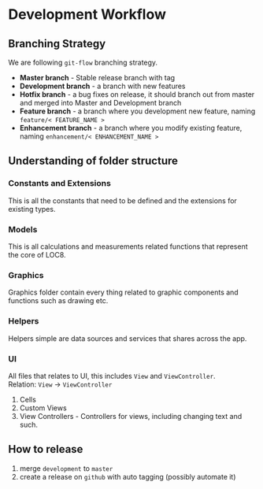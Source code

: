 # Development Workflow

## Branching Strategy
We are following `git-flow` branching strategy.
- **Master branch** - Stable release branch with tag
- **Development branch** - a branch with new features
- **Hotfix branch** - a bug fixes on release, it should branch out from master and merged into Master and Development branch
- **Feature branch** - a branch where you development new feature, naming `feature/< FEATURE_NAME >`
- **Enhancement branch** - a branch where you modify existing feature, naming `enhancement/< ENHANCEMENT_NAME >`

## Understanding of folder structure
### Constants and Extensions
This is all the constants that need to be defined and the extensions for existing types.

### Models
This is all calculations and measurements related functions that represent the core of LOC8.

### Graphics
Graphics folder contain every thing related to graphic components and functions such as drawing etc.

### Helpers
 Helpers simple are data sources and services that shares across the app.

### UI
All files that relates to UI, this includes `View` and `ViewController`.  
Relation: `View` -> `ViewController`
1. Cells
2. Custom Views
3. View Controllers - Controllers for views, including changing text and such.

## How to release
1. merge `development` to `master`
2. create a release on `github` with auto tagging (possibly automate it)

